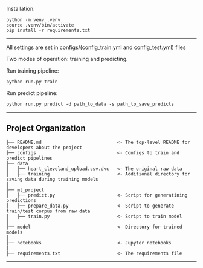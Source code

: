 Installation:

~~~
python -m venv .venv
source .venv/bin/activate
pip install -r requirements.txt
~~~
-------------------------------
All settings are set in configs/(config_train.yml and config_test.yml) files

Two modes of operation: training and predicting.

Run training pipeline:
~~~
python run.py train
~~~

Run predict pipeline:
~~~
python run.py predict -d path_to_data -s path_to_save_predicts
~~~
-------------------------------

Project Organization
------------

    ├── README.md          					 <- The top-level README for developers about the project
    ├── configs            					 <- Configs to train and predict pipelines
    ├── data
    │   ├── heart_cleveland_upload.csv.dvc   <- The original raw data
	│   ├── training                         <- Additional directory for saving data during training models 
    │
    ├── ml_project
    │   ├── predict.py                       <- Script for generatining predictions
    │   ├── prepare_data.py                  <- Script to generate train/test corpus from raw data
    │   ├── train.py                         <- Script to train model
    │
    ├── model              					 <- Directory for trained models
    │
    ├── notebooks                            <- Jupyter notebooks
    |
    ├── requirements.txt                     <- The requirements file


-------------------------------
